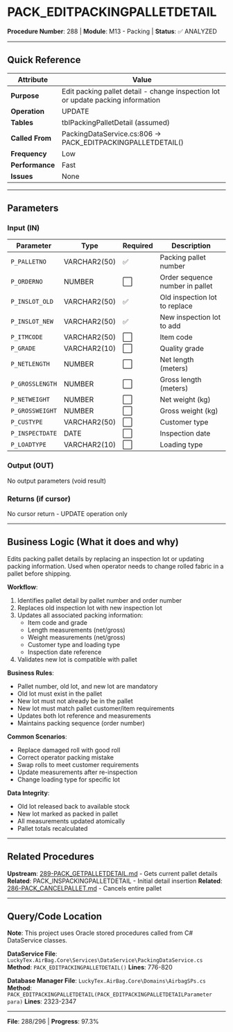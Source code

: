 # PACK_EDITPACKINGPALLETDETAIL

**Procedure Number**: 288 | **Module**: M13 - Packing | **Status**: ✅ ANALYZED

---

## Quick Reference

| Attribute | Value |
|-----------|-------|
| **Purpose** | Edit packing pallet detail - change inspection lot or update packing information |
| **Operation** | UPDATE |
| **Tables** | tblPackingPalletDetail (assumed) |
| **Called From** | PackingDataService.cs:806 → PACK_EDITPACKINGPALLETDETAIL() |
| **Frequency** | Low |
| **Performance** | Fast |
| **Issues** | None |

---

## Parameters

### Input (IN)

| Parameter | Type | Required | Description |
|-----------|------|----------|-------------|
| `P_PALLETNO` | VARCHAR2(50) | ✅ | Packing pallet number |
| `P_ORDERNO` | NUMBER | ⬜ | Order sequence number in pallet |
| `P_INSLOT_OLD` | VARCHAR2(50) | ✅ | Old inspection lot to replace |
| `P_INSLOT_NEW` | VARCHAR2(50) | ✅ | New inspection lot to add |
| `P_ITMCODE` | VARCHAR2(50) | ⬜ | Item code |
| `P_GRADE` | VARCHAR2(10) | ⬜ | Quality grade |
| `P_NETLENGTH` | NUMBER | ⬜ | Net length (meters) |
| `P_GROSSLENGTH` | NUMBER | ⬜ | Gross length (meters) |
| `P_NETWEIGHT` | NUMBER | ⬜ | Net weight (kg) |
| `P_GROSSWEIGHT` | NUMBER | ⬜ | Gross weight (kg) |
| `P_CUSTYPE` | VARCHAR2(50) | ⬜ | Customer type |
| `P_INSPECTDATE` | DATE | ⬜ | Inspection date |
| `P_LOADTYPE` | VARCHAR2(10) | ⬜ | Loading type |

### Output (OUT)

No output parameters (void result)

### Returns (if cursor)

No cursor return - UPDATE operation only

---

## Business Logic (What it does and why)

Edits packing pallet details by replacing an inspection lot or updating packing information. Used when operator needs to change rolled fabric in a pallet before shipping.

**Workflow**:
1. Identifies pallet detail by pallet number and order number
2. Replaces old inspection lot with new inspection lot
3. Updates all associated packing information:
   - Item code and grade
   - Length measurements (net/gross)
   - Weight measurements (net/gross)
   - Customer type and loading type
   - Inspection date reference
4. Validates new lot is compatible with pallet

**Business Rules**:
- Pallet number, old lot, and new lot are mandatory
- Old lot must exist in the pallet
- New lot must not already be in the pallet
- New lot must match pallet customer/item requirements
- Updates both lot reference and measurements
- Maintains packing sequence (order number)

**Common Scenarios**:
- Replace damaged roll with good roll
- Correct operator packing mistake
- Swap rolls to meet customer requirements
- Update measurements after re-inspection
- Change loading type for specific lot

**Data Integrity**:
- Old lot released back to available stock
- New lot marked as packed in pallet
- All measurements updated atomically
- Pallet totals recalculated

---

## Related Procedures

**Upstream**: [289-PACK_GETPALLETDETAIL.md](./289-PACK_GETPALLETDETAIL.md) - Gets current pallet details
**Related**: PACK_INSPACKINGPALLETDETAIL - Initial detail insertion
**Related**: [286-PACK_CANCELPALLET.md](./286-PACK_CANCELPALLET.md) - Cancels entire pallet

---

## Query/Code Location

**Note**: This project uses Oracle stored procedures called from C# DataService classes.

**DataService File**: `LuckyTex.AirBag.Core\Services\DataService\PackingDataService.cs`
**Method**: `PACK_EDITPACKINGPALLETDETAIL()`
**Lines**: 776-820

**Database Manager File**: `LuckyTex.AirBag.Core\Domains\AirbagSPs.cs`
**Method**: `PACK_EDITPACKINGPALLETDETAIL(PACK_EDITPACKINGPALLETDETAILParameter para)`
**Lines**: 2323-2347

---

**File**: 288/296 | **Progress**: 97.3%

